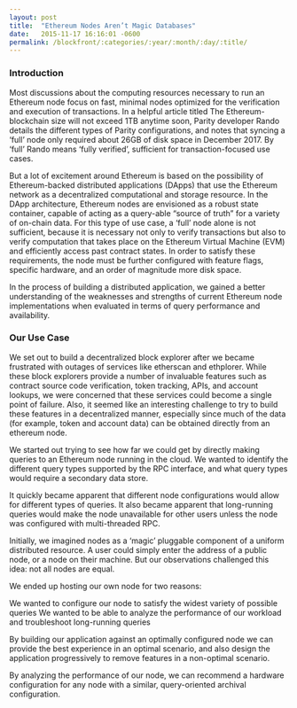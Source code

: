 ```yaml
---
layout: post
title:  "Ethereum Nodes Aren’t Magic Databases"
date:   2015-11-17 16:16:01 -0600
permalink: /blockfront/:categories/:year/:month/:day/:title/
---
```


### Introduction

Most discussions about the computing resources necessary to run an Ethereum node focus on fast, minimal nodes optimized for the verification and execution of transactions. In a helpful article titled The Ethereum-blockchain size will not exceed 1TB anytime soon, Parity developer Rando details the different types of Parity configurations, and notes that syncing a ‘full’ node only required about 26GB of disk space in December 2017. By ‘full’ Rando means ‘fully verified’, sufficient for transaction-focused use cases.

But a lot of excitement around Ethereum is based on the possibility of Ethereum-backed distributed applications (DApps) that use the Ethereum network as a decentralized computational and storage resource. In the DApp architecture, Ethereum nodes are envisioned as a robust state container, capable of acting as a query-able “source of truth” for a variety of on-chain data. For this type of use case, a ‘full’ node alone is not sufficient, because it is necessary not only to verify transactions but also to verify computation that takes place on the Ethereum Virtual Machine (EVM) and efficiently access past contract states. In order to satisfy these requirements, the node must be further configured with feature flags, specific hardware, and an order of magnitude more disk space.

In the process of building a distributed application, we gained a better understanding of the weaknesses and strengths of current Ethereum node implementations when evaluated in terms of query performance and availability.


### Our Use Case

We set out to build a decentralized block explorer after we became frustrated with outages of services like etherscan and ethplorer. While these block explorers provide a number of invaluable features such as contract source code verification, token tracking, APIs, and account lookups, we were concerned that these services could become a single point of failure. Also, it seemed like an interesting challenge to try to build these features in a decentralized manner, especially since much of the data (for example, token and account data) can be obtained directly from an ethereum node.

We started out trying to see how far we could get by directly making queries to an Ethereum node running in the cloud. We wanted to identify the different query types supported by the RPC interface, and what query types would require a secondary data store.

It quickly became apparent that different node configurations would allow for different types of queries. It also became apparent that long-running queries would make the node unavailable for other users unless the node was configured with multi-threaded RPC.

Initially, we imagined nodes as a ‘magic’ pluggable component of a uniform distributed resource. A user could simply enter the address of a public node, or a node on their machine. But our observations challenged this idea: not all nodes are equal.

We ended up hosting our own node for two reasons:

We wanted to configure our node to satisfy the widest variety of possible queries
We wanted to be able to analyze the performance of our workload and troubleshoot long-running queries

By building our application against an optimally configured node we can provide the best experience in an optimal scenario, and also design the application progressively to remove features in a non-optimal scenario.

By analyzing the performance of our node, we can recommend a hardware configuration for any node with a similar, query-oriented archival configuration.
